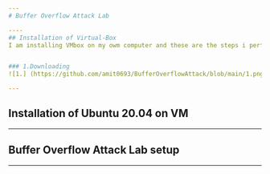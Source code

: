 ```yaml
---
# Buffer Overflow Attack Lab

----
## Installation of Virtual-Box
I am installing VMbox on my owm computer and these are the steps i performed.


### 1.Downloading
![1.] (https://github.com/amit0693/BufferOverflowAttack/blob/main/1.png)

---
```

## Installation of Ubuntu 20.04 on VM

---
## Buffer Overflow Attack Lab setup
---

